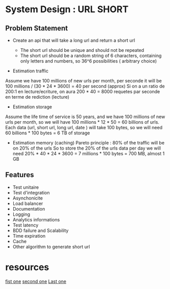 # System Design : URL SHORT

## Problem Statement
- Create an api that will take a long url and return a short url
    - The short url should be unique and should not be repeated
    - The short url should be a random string of 6 characters, containing only letters and numbers, so 36^6 possibilities ( arbitrary choice)



- Estimation traffic

Assume we have 100 millions of new urls per month, per seconde it will be 100 millions / (30 * 24 * 3600) = 40 per second (approx)
Si on a un ratio de 200:1 en lecture/ecriture, on aura 200 * 40 = 8000 requetes par seconde en terme de rediction (lecture)

- Estimation storage

Assume the life time of service is 50 years, and we have 100 millions of new urls per month, so we will have 100 millions * 12 * 50 = 60 billions of urls.
Each data (url, short url, long url, date ) will take 100 bytes, so we will need 60 billions * 100 bytes = 6 TB of storage

- Estimation memory (caching)
Pareto principle : 80% of the traffic will be on 20% of the urls
So to store the 20% of the urls data per day we will need 20% * 40 * 24 * 3600 = 7 millions * 100 bytes = 700 MB, almost 1 GB


## Features
- Test unitaire
- Test d'integration
- Asynchonicite
- Load balancer
- Documentation
- Logging 
- Analytics informations
- Test latency
- BDD failure and Scalability
- Time expiration
- Cache 
- Other algorithm to generate short url


# resources
[fist one](https://www.codekarle.com/system-design/TinyUrl-system-design.html?source=post_page-----106f30f23a82--------------------------------)
[second one](https://medium.com/@sandeep4.verma/system-design-scalable-url-shortener-service-like-tinyurl-106f30f23a82)
[Last one](https://www.hellointerview.com/learn/system-design/problem-breakdowns/bitly)